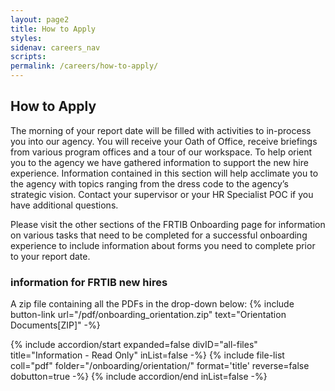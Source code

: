 ```yaml
---
layout: page2
title: How to Apply
styles:
sidenav: careers_nav
scripts:
permalink: /careers/how-to-apply/
---
```


## How to Apply

The morning of your report date will be filled with activities to in-process you into our agency.  You will receive your Oath of Office, receive briefings from various program offices and a tour of our workspace.  To help orient you to the agency we have gathered information to support the new hire experience.  Information contained in this section will help acclimate you to the agency with topics ranging from the dress code to the agency’s strategic vision.  Contact your supervisor or your HR Specialist POC if you have additional questions.

Please visit the other sections of the FRTIB Onboarding page for information on various tasks that need to be completed for a successful onboarding experience to include information about forms you need to complete prior to your report date.

<h3 class="usa-sr-only">information for FRTIB new hires</h3>
<p>
A zip file containing all the PDFs in the drop-down below:
{% include button-link url="/pdf/onboarding_orientation.zip" text="Orientation Documents[ZIP]" -%}
</p>

<div class="usa-accordion">
{% include accordion/start expanded=false divID="all-files" title="Information - Read Only" inList=false -%}
{% include file-list coll="pdf" folder="/onboarding/orientation/" format='title' reverse=false dobutton=true -%}
{% include accordion/end  inList=false -%}
</div>


<!-- CONTENT END -->

